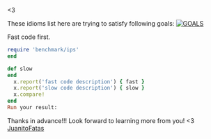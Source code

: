 

<3

These idioms list here are trying to satisfy following goals:
[![GOALS](/images/Goals.png)](https://speakerdeck.com/sferik/writing-fast-ruby?slide=11)

Fast code first.

```ruby
require 'benchmark/ips'
end

def slow
end
  x.report('fast code description') { fast }
  x.report('slow code description') { slow }
  x.compare!
end
Run your result:

```

Thanks in advance!!! Look forward to learning more from you!
<3 [JuanitoFatas](https://twitter.com/juanitofatas)


